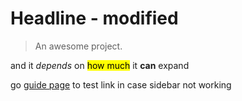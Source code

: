# Headline - modified

> An awesome project.

and it *depends* on <mark>how much</mark> it **can** expand

go [guide page](guide) to test link in case sidebar not working

